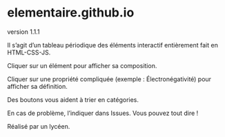 # elementaire.github.io
version 1.1.1

Il s’agit d’un tableau périodique des éléments interactif entièrement fait en HTML-CSS-JS.

Cliquer sur un élément pour afficher sa composition.

Cliquer sur une propriété compliquée (exemple : Électronégativité) pour afficher sa définition.

Des boutons vous aident à trier en catégories.

En cas de problème, l’indiquer dans Issues. Vous pouvez tout dire !

Réalisé par un lycéen.
